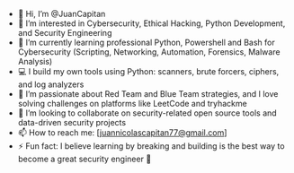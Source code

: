- 👋 Hi, I’m @JuanCapitan  
- 👀 I’m interested in Cybersecurity, Ethical Hacking, Python Development, and Security Engineering 
- 🌱 I’m currently learning professional Python, Powershell and Bash for Cybersecurity (Scripting, Networking, Automation, Forensics, Malware Analysis)  
- 💻 I build my own tools using Python: scanners, brute forcers, ciphers, and log analyzers  
- 🔐 I’m passionate about Red Team and Blue Team strategies, and I love solving challenges on platforms like LeetCode and tryhackme
- 🤝 I’m looking to collaborate on security-related open source tools and data-driven security projects  
- 📫 How to reach me: [juannicolascapitan77@gmail.com]  
- ⚡ Fun fact: I believe learning by breaking and building is the best way to become a great security engineer 🚀  

<!---
JuanCapitan/JuanCapitan is a ✨ special ✨ repository because its `README.md` (this file) appears on your GitHub profile.
You can click the Preview link to take a look at your changes.
--->
